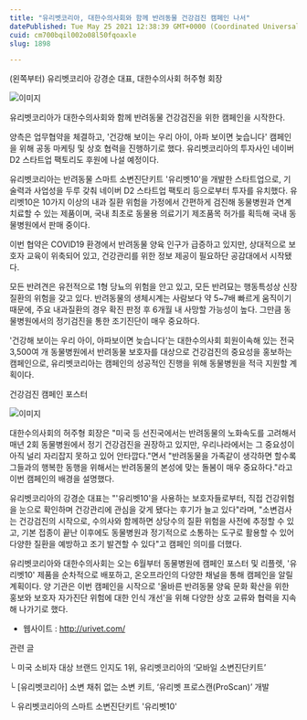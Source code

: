 ```yaml
---
title: "유리벳코리아, 대한수의사회와 함께 반려동물 건강검진 캠페인 나서"
datePublished: Tue May 25 2021 12:38:39 GMT+0000 (Coordinated Universal Time)
cuid: cm700bqil002o08l50fqoaxle
slug: 1898

---
```



(왼쪽부터) 유리벳코리아 강경순 대표, 대한수의사회 허주형 회장

![이미지](https://cdn.hashnode.com/res/hashnode/image/upload/v1739249629974/b5471f71-c4b9-4a1d-b2a7-c8138dd16872.jpeg)

유리벳코리아가 대한수의사회와 함께 반려동물 건강검진을 위한 캠페인을 시작한다.

양측은 업무협약을 체결하고, '건강해 보이는 우리 아이, 아파 보이면 늦습니다' 캠페인을 위해 공동 마케팅 및 상호 협력을 진행하기로 했다. 유리벳코리아의 투자사인 네이버 D2 스타트업 팩토리도 후원에 나설 예정이다.

유리벳코리아는 반려동물 스마트 소변진단키트 '유리벳10'을 개발한 스타트업으로, 기술력과 사업성을 두루 갖춰 네이버 D2 스타트업 팩토리 등으로부터 투자를 유치했다. 유리벳10은 10가지 이상의 내과 질환 위험을 가정에서 간편하게 검진해 동물병원과 연계 치료할 수 있는 제품이며, 국내 최초로 동물용 의료기기 제조품목 허가를 획득해 국내 동물병원에서 판매 중이다.

이번 협약은 COVID19 환경에서 반려동물 양육 인구가 급증하고 있지만, 상대적으로 보호자 교육이 위축되어 있고, 건강관리를 위한 정보 제공이 필요하단 공감대에서 시작됐다.

모든 반려견은 유전적으로 1형 당뇨의 위험을 안고 있고, 모든 반려묘는 행동특성상 신장질환의 위험을 갖고 있다. 반려동물의 생체시계는 사람보다 약 5~7배 빠르게 움직이기 때문에, 주요 내과질환의 경우 확진 판정 후 6개월 내 사망할 가능성이 높다. 그만큼 동물병원에서의 정기검진을 통한 조기진단이 매우 중요하다.

'건강해 보이는 우리 아이, 아파보이면 늦습니다'는 대한수의사회 회원이속해 있는 전국 3,500여 개 동물병원에서 반려동물 보호자를 대상으로 건강검진의 중요성을 홍보하는 캠페인으로, 유리벳코리아는 캠페인의 성공적인 진행을 위해 동물병원을 적극 지원할 계획이다.

건강검진 캠페인 포스터

![이미지](https://cdn.hashnode.com/res/hashnode/image/upload/v1739249632264/3fdb383d-5524-4976-adf5-77f58484f203.png)

대한수의사회의 허주형 회장은 "미국 등 선진국에서는 반려동물의 노화속도를 고려해서 매년 2회 동물병원에서 정기 건강검진을 권장하고 있지만, 우리나라에서는 그 중요성이 아직 널리 자리잡지 못하고 있어 안타깝다."면서 "반려동물을 가족같이 생각하면 할수록 그들과의 행복한 동행을 위해서는 반려동물의 본성에 맞는 돌봄이 매우 중요하다."라고 이번 캠페인의 배경을 설명했다.

유리벳코리아의 강경순 대표는 "'유리벳10'을 사용하는 보호자들로부터, 직접 건강위험을 눈으로 확인하며 건강관리에 관심을 갖게 됐다는 후기가 늘고 있다"라며, "소변검사는 건강검진의 시작으로, 수의사와 함께하면 상당수의 질환 위험을 사전에 추정할 수 있고, 기본 접종이 끝난 이후에도 동물병원과 정기적으로 소통하는 도구로 활용할 수 있어 다양한 질환을 예방하고 조기 발견할 수 있다"고 캠페인 의미를 더했다.

유리벳코리아와 대한수의사회는 오는 6월부터 동물병원에 캠페인 포스터 및 리플렛, '유리벳10' 제품을 순차적으로 배포하고, 온오프라인의 다양한 채널을 통해 캠페인을 알릴계획이다. 양 기관은 이번 캠페인을 시작으로 '올바른 반려동물 양육 문화 확산을 위한 홍보와 보호자 자가진단 위험에 대한 인식 개선'을 위해 다양한 상호 교류와 협력을 지속해 나가기로 했다.

- 웹사이트 : http://urivet.com/

관련 글

└ 미국 소비자 대상 브랜드 인지도 1위, 유리벳코리아의 ‘모바일 소변진단키트’

└ [유리벳코리아] 소변 채취 없는 소변 키트, ‘유리벳 프로스캔(ProScan)’ 개발

└ 유리벳코리아의 스마트 소변진단키트 '유리벳10'